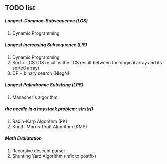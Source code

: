 TODO list
---

##### Longest-Common-Subsequence (LCS)

1. Dynamic Programming

##### Longest Increasing Subsequence (LIS)

1. Dynamic Programming
2. Sort + LCS (LIS result is the LCS result between the original array and its sorted array)
3. DP + binary search (NlogN)

##### Longest Palindromic Substring (LPS)
1. Manacher's algorithm

##### the needle in a haystack problem: strstr()
1. Rabin-Karp Algorithm (RK)
2. Knuth-Morris-Pratt Algorithm (KMP)

##### Math Evalutation
1. Recursive descent parser
2. Shunting Yard Algorithm (infix to postfix)

